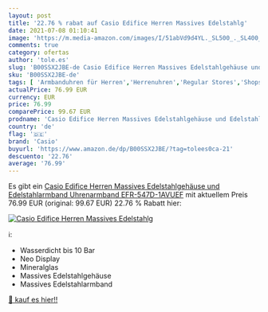 ```yaml
---
layout: post
title: '22.76 % rabat auf Casio Edifice Herren Massives Edelstahlg'
date: 2021-07-08 01:10:41
image: 'https://m.media-amazon.com/images/I/51abVd9d4YL._SL500_._SL400_.jpg'
comments: true
category: ofertas
author: 'tole.es'
slug: 'B00SSX2JBE-de Casio Edifice Herren Massives Edelstahlgehäuse und...'
sku: 'B00SSX2JBE-de'
tags: [ 'Armbanduhren für Herren','Herrenuhren','Regular Stores','Shops','Uhren','casio', ]
actualPrice: 76.99 EUR
currency: EUR
price: 76.99
comparePrice: 99.67 EUR
prodname: 'Casio Edifice Herren Massives Edelstahlgehäuse und Edelstahlarmband Uhrenarmband EFR-547D-1AVUEF'
country: 'de'
flag: '🇩🇪'
brand: 'Casio'
buyurl: 'https://www.amazon.de/dp/B00SSX2JBE/?tag=tolees0ca-21'
descuento: '22.76'
average: '76.99'
---
```


Es gibt ein [Casio Edifice Herren Massives Edelstahlgehäuse und Edelstahlarmband Uhrenarmband EFR-547D-1AVUEF](https://www.amazon.de/dp/B00SSX2JBE/?tag=tolees0ca-21) mit aktuellem Preis 76.99 EUR (original: 99.67 EUR) 22.76 % Rabatt hier:

[![Casio Edifice Herren Massives Edelstahlg](https://m.media-amazon.com/images/I/51abVd9d4YL._SL500_._SL400_.jpg)](https://www.amazon.de/dp/B00SSX2JBE/?tag=tolees0ca-21)

ℹ️:

- Wasserdicht bis 10 Bar
- Neo Display
- Mineralglas
- Massives Edelstahlgehäuse
- Massives Edelstahlarmband

[🛒 kauf es hier!!](https://www.amazon.de/dp/B00SSX2JBE/?tag=tolees0ca-21)
